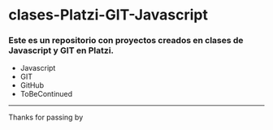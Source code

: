 # clases-Platzi-GIT-Javascript
### Este es un repositorio con proyectos creados en clases de Javascript y GIT en Platzi.
- Javascript
- GIT
- GitHub
- ToBeContinued

------------

Thanks for passing by   




